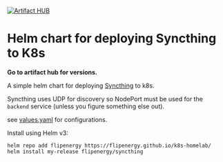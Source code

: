 [![Artifact HUB](https://img.shields.io/endpoint?url=https://artifacthub.io/badge/repository/flipenergy)](https://artifacthub.io/packages/search?repo=flipenergy)
# Helm chart for deploying Syncthing to K8s
**Go to artifact hub for versions.**

A simple helm chart for deploying [Syncthing](https://syncthing.net/) to k8s.

Syncthing uses UDP for discovery so NodePort must be used for the `backend` service (unless you figure something else out).

see [values.yaml](syncthing/values.yaml) for configurations.

Install using Helm v3:

```
helm repo add flipenergy https://flipenergy.github.io/k8s-homelab/
helm install my-release flipenergy/syncthing
```
